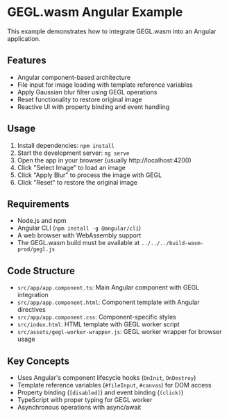 # GEGL.wasm Angular Example

This example demonstrates how to integrate GEGL.wasm into an Angular application.

## Features

- Angular component-based architecture
- File input for image loading with template reference variables
- Apply Gaussian blur filter using GEGL operations
- Reset functionality to restore original image
- Reactive UI with property binding and event handling

## Usage

1. Install dependencies: `npm install`
2. Start the development server: `ng serve`
3. Open the app in your browser (usually http://localhost:4200)
4. Click "Select Image" to load an image
5. Click "Apply Blur" to process the image with GEGL
6. Click "Reset" to restore the original image

## Requirements

- Node.js and npm
- Angular CLI (`npm install -g @angular/cli`)
- A web browser with WebAssembly support
- The GEGL.wasm build must be available at `../../../build-wasm-prod/gegl.js`

## Code Structure

- `src/app/app.component.ts`: Main Angular component with GEGL integration
- `src/app/app.component.html`: Component template with Angular directives
- `src/app/app.component.css`: Component-specific styles
- `src/index.html`: HTML template with GEGL worker script
- `src/assets/gegl-worker-wrapper.js`: GEGL worker wrapper for browser usage

## Key Concepts

- Uses Angular's component lifecycle hooks (`OnInit`, `OnDestroy`)
- Template reference variables (`#fileInput`, `#canvas`) for DOM access
- Property binding (`[disabled]`) and event binding (`(click)`)
- TypeScript with proper typing for GEGL worker
- Asynchronous operations with async/await